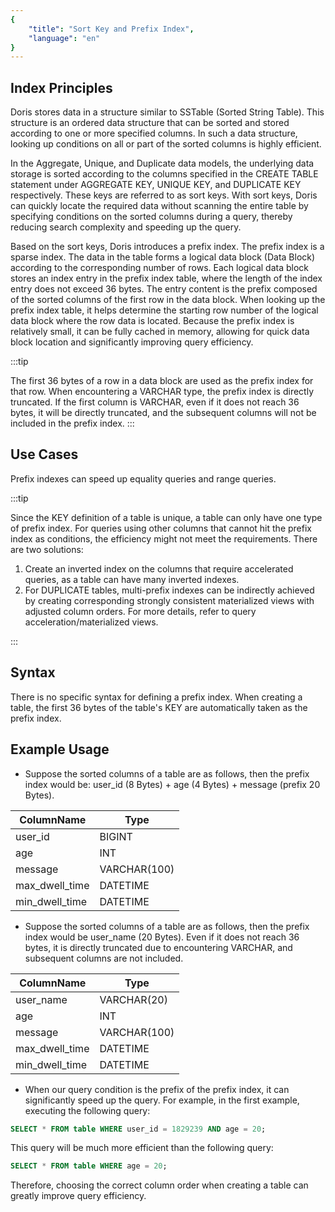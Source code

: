 ```yaml
---
{
    "title": "Sort Key and Prefix Index",
    "language": "en"
}
---
```


<!--
Licensed to the Apache Software Foundation (ASF) under one
or more contributor license agreements.  See the NOTICE file
distributed with this work for additional information
regarding copyright ownership.  The ASF licenses this file
to you under the Apache License, Version 2.0 (the
"License"); you may not use this file except in compliance
with the License.  You may obtain a copy of the License at

  http://www.apache.org/licenses/LICENSE-2.0

Unless required by applicable law or agreed to in writing,
software distributed under the License is distributed on an
"AS IS" BASIS, WITHOUT WARRANTIES OR CONDITIONS OF ANY
KIND, either express or implied.  See the License for the
specific language governing permissions and limitations
under the License.
-->


## Index Principles

Doris stores data in a structure similar to SSTable (Sorted String Table). This structure is an ordered data structure that can be sorted and stored according to one or more specified columns. In such a data structure, looking up conditions on all or part of the sorted columns is highly efficient.

In the Aggregate, Unique, and Duplicate data models, the underlying data storage is sorted according to the columns specified in the CREATE TABLE statement under AGGREGATE KEY, UNIQUE KEY, and DUPLICATE KEY respectively. These keys are referred to as sort keys. With sort keys, Doris can quickly locate the required data without scanning the entire table by specifying conditions on the sorted columns during a query, thereby reducing search complexity and speeding up the query.

Based on the sort keys, Doris introduces a prefix index. The prefix index is a sparse index. The data in the table forms a logical data block (Data Block) according to the corresponding number of rows. Each logical data block stores an index entry in the prefix index table, where the length of the index entry does not exceed 36 bytes. The entry content is the prefix composed of the sorted columns of the first row in the data block. When looking up the prefix index table, it helps determine the starting row number of the logical data block where the row data is located. Because the prefix index is relatively small, it can be fully cached in memory, allowing for quick data block location and significantly improving query efficiency.

:::tip

The first 36 bytes of a row in a data block are used as the prefix index for that row. When encountering a VARCHAR type, the prefix index is directly truncated. If the first column is VARCHAR, even if it does not reach 36 bytes, it will be directly truncated, and the subsequent columns will not be included in the prefix index.
:::

## Use Cases

Prefix indexes can speed up equality queries and range queries.

:::tip

Since the KEY definition of a table is unique, a table can only have one type of prefix index. For queries using other columns that cannot hit the prefix index as conditions, the efficiency might not meet the requirements. There are two solutions:
1. Create an inverted index on the columns that require accelerated queries, as a table can have many inverted indexes.
2. For DUPLICATE tables, multi-prefix indexes can be indirectly achieved by creating corresponding strongly consistent materialized views with adjusted column orders. For more details, refer to query acceleration/materialized views.

:::

## Syntax

There is no specific syntax for defining a prefix index. When creating a table, the first 36 bytes of the table's KEY are automatically taken as the prefix index.

## Example Usage

-   Suppose the sorted columns of a table are as follows, then the prefix index would be: user_id (8 Bytes) + age (4 Bytes) + message (prefix 20 Bytes).

| ColumnName     | Type         |
| -------------- | ------------ |
| user_id        | BIGINT       |
| age            | INT          |
| message        | VARCHAR(100) |
| max_dwell_time | DATETIME     |
| min_dwell_time | DATETIME     |

-   Suppose the sorted columns of a table are as follows, then the prefix index would be user_name (20 Bytes). Even if it does not reach 36 bytes, it is directly truncated due to encountering VARCHAR, and subsequent columns are not included.

| ColumnName     | Type         |
| -------------- | ------------ |
| user_name      | VARCHAR(20)  |
| age            | INT          |
| message        | VARCHAR(100) |
| max_dwell_time | DATETIME     |
| min_dwell_time | DATETIME     |

-   When our query condition is the prefix of the prefix index, it can significantly speed up the query. For example, in the first example, executing the following query:

```sql
SELECT * FROM table WHERE user_id = 1829239 AND age = 20;
```

This query will be much more efficient than the following query:

```sql
SELECT * FROM table WHERE age = 20;
```

Therefore, choosing the correct column order when creating a table can greatly improve query efficiency.
